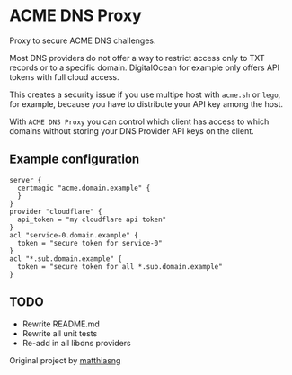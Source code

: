 # ACME DNS Proxy

Proxy to secure ACME DNS challenges.

Most DNS providers do not offer a way to restrict access only to TXT records or to a specific domain. DigitalOcean for example only offers API tokens with full cloud access.

This creates a security issue if you use multipe host with `acme.sh` or `lego`, for example, because you have to distribute your API key among the host.

With `ACME DNS Proxy` you can control which client has access to which domains without storing your DNS Provider API keys on the client.

## Example configuration

```hcl
server {
  certmagic "acme.domain.example" {
  }
}
provider "cloudflare" {
  api_token = "my cloudflare api token"
}
acl "service-0.domain.example" {
  token = "secure token for service-0"
}
acl "*.sub.domain.example" {
  token = "secure token for all *.sub.domain.example"
}
```

## TODO

- Rewrite README.md
- Rewrite all unit tests
- Re-add in all libdns providers

Original project by [matthiasng](https://github.com/matthiasng/acme-dns-proxy)
